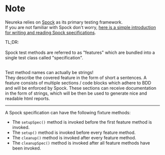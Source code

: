 # Note #
 
Neureka relies on [Spock](https://github.com/spockframework/spock) as its primary testing framework.<br>
If you are not familiar with Spock don't worry,
[here is a simple introduction for writing and reading 
Spock specifications](groovy/Example_Spec.groovy).

TL;DR:<br>
<br>
Spock test methods are referred to as "features" which are bundled into a single test class called "specification". <br>

<br>
Test method names can actually be strings! <br>
They describe the covered feature in the form of short a sentences. 
A feature consists of multiple 
sections / code blocks which adhere to BDD and will be enforced by Spock.
These sections can receive documentation in the form of strings, which will be
then be used to generate nice and readable html reports.

---

A Spock specification can have the following fixture methods:

  - The `setupSpec()` method is invoked before the first feature method is invoked.
  - The `setup()` method is invoked before every feature method.
  - The `cleanup()` method is invoked after every feature method.
  - The `cleanupSpec()` method is invoked after all feature methods have been invoked.

